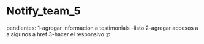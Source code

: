 # Notify_team_5
pendientes:
1-agregar informacion a testimonials -listo
2-agregar accesos a a algunos a href
3-hacer el responsivo :p
